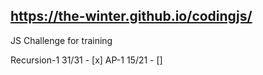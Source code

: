 https://the-winter.github.io/codingjs/
--------------------------------------

JS Challenge for training

Recursion-1 31/31 - [x]
AP-1 15/21 - []